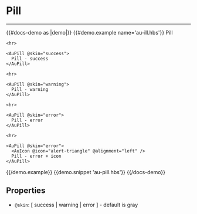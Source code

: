 # Pill

---

{{#docs-demo as |demo|}}
  {{#demo.example name='au-ill.hbs'}}
    <AuPill>
      Pill
    </AuPill>

    <hr>

    <AuPill @skin="success">
      Pill - success
    </AuPill>

    <hr>

    <AuPill @skin="warning">
      Pill - warning
    </AuPill>

    <hr>

    <AuPill @skin="error">
      Pill - error
    </AuPill>

    <hr>

    <AuPill @skin="error">
      <AuIcon @icon="alert-triangle" @alignment="left" />
      Pill - error + icon
    </AuPill>
  {{/demo.example}}
  {{demo.snippet 'au-pill.hbs'}}
{{/docs-demo}}

## Properties
- `@skin`: [ success | warning | error ] - default is gray
